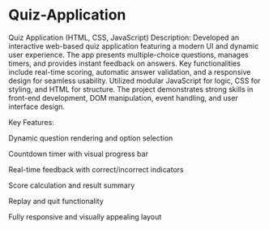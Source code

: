 # Quiz-Application
Quiz Application (HTML, CSS, JavaScript)
Description:
Developed an interactive web-based quiz application featuring a modern UI and dynamic user experience. The app presents multiple-choice questions, manages timers, and provides instant feedback on answers. Key functionalities include real-time scoring, automatic answer validation, and a responsive design for seamless usability. Utilized modular JavaScript for logic, CSS for styling, and HTML for structure. The project demonstrates strong skills in front-end development, DOM manipulation, event handling, and user interface design.

Key Features:

Dynamic question rendering and option selection

Countdown timer with visual progress bar

Real-time feedback with correct/incorrect indicators

Score calculation and result summary

Replay and quit functionality

Fully responsive and visually appealing layout
